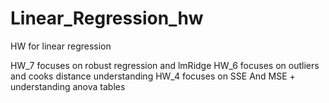 # Linear_Regression_hw
HW for linear regression 

HW_7 focuses on robust regression and lmRidge 
HW_6 focuses on outliers and cooks distance understanding 
HW_4 focuses on SSE And MSE + understanding anova tables 
